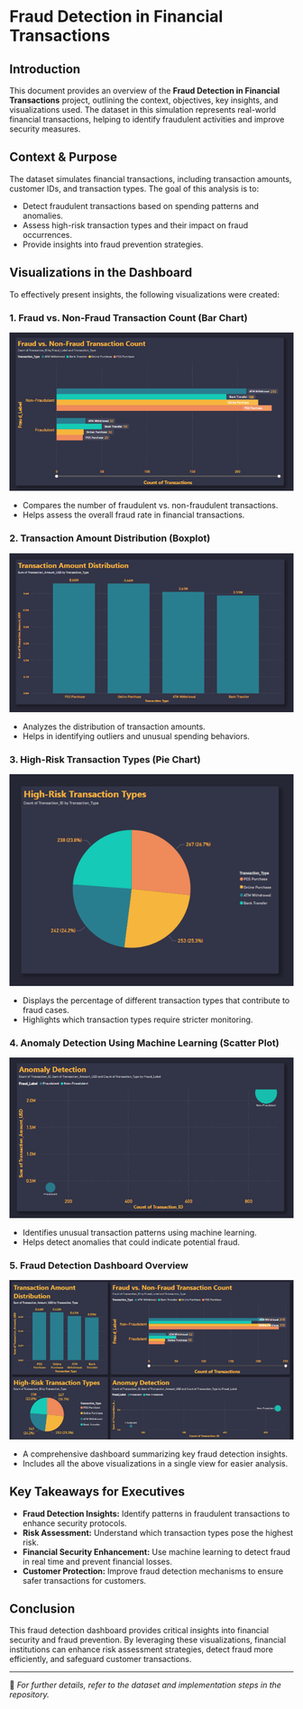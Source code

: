 # Fraud Detection in Financial Transactions

## Introduction
This document provides an overview of the **Fraud Detection in Financial Transactions** project, outlining the context, objectives, key insights, and visualizations used. The dataset in this simulation represents real-world financial transactions, helping to identify fraudulent activities and improve security measures.

## Context & Purpose
The dataset simulates financial transactions, including transaction amounts, customer IDs, and transaction types. The goal of this analysis is to:

- Detect fraudulent transactions based on spending patterns and anomalies.
- Assess high-risk transaction types and their impact on fraud occurrences.
- Provide insights into fraud prevention strategies.

## Visualizations in the Dashboard
To effectively present insights, the following visualizations were created:

### 1. Fraud vs. Non-Fraud Transaction Count (Bar Chart)
![Fraud Vs. Non-Fraud Transaction Count](Images/Fraud%20Vs.%20Non-Fraud%20Transaction%20Count.png)
- Compares the number of fraudulent vs. non-fraudulent transactions.
- Helps assess the overall fraud rate in financial transactions.

### 2. Transaction Amount Distribution (Boxplot)
![Transaction Amount Distribution](Images/Transaction%20Amount%20Distribution.png)
- Analyzes the distribution of transaction amounts.
- Helps in identifying outliers and unusual spending behaviors.

### 3. High-Risk Transaction Types (Pie Chart)
![High-Risk Transaction Types](Images/High-Risk%20Transaction%20Types.png)
- Displays the percentage of different transaction types that contribute to fraud cases.
- Highlights which transaction types require stricter monitoring.

### 4. Anomaly Detection Using Machine Learning (Scatter Plot)
![Anomaly Detection](Images/Anomaly%20Detection.png)
- Identifies unusual transaction patterns using machine learning.
- Helps detect anomalies that could indicate potential fraud.

### 5. Fraud Detection Dashboard Overview
![Fraud Detection Dashboard](Images/Fraud%20Detection%20Dashboard.png)
- A comprehensive dashboard summarizing key fraud detection insights.
- Includes all the above visualizations in a single view for easier analysis.

## Key Takeaways for Executives
- **Fraud Detection Insights:** Identify patterns in fraudulent transactions to enhance security protocols.
- **Risk Assessment:** Understand which transaction types pose the highest risk.
- **Financial Security Enhancement:** Use machine learning to detect fraud in real time and prevent financial losses.
- **Customer Protection:** Improve fraud detection mechanisms to ensure safer transactions for customers.

## Conclusion
This fraud detection dashboard provides critical insights into financial security and fraud prevention. By leveraging these visualizations, financial institutions can enhance risk assessment strategies, detect fraud more efficiently, and safeguard customer transactions.

---

📌 *For further details, refer to the dataset and implementation steps in the repository.*
